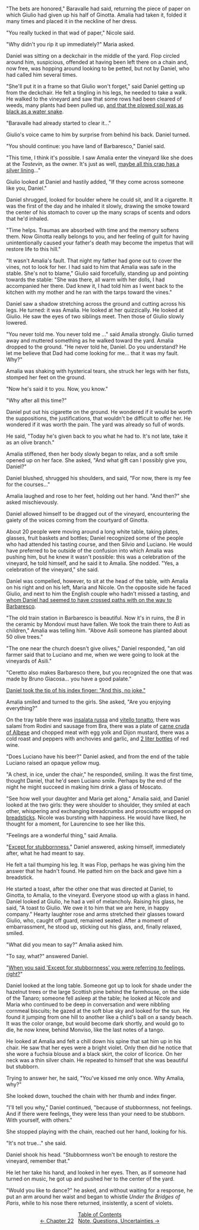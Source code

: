 <!-- Pages 150-155 -->
"The bets are honored," Baravalle had said, returning the piece of paper on which Giulio had given up his half of Ginotta. Amalia had taken it, folded it many times and placed it in the neckline of her dress.

"You really tucked in that wad of paper," Nicole said.

"Why didn't you rip it up immediately?" Maria asked.

Daniel was sitting on a deckchair in the middle of the yard. Flop circled around him, suspicious, offended at having been left there on a chain and, now free, was hopping around looking to be petted, but not by Daniel, who had called him several times.

"She'll put it in a frame so that Giulio won't forget," said Daniel getting up from the deckchair. He felt a tingling in his legs, he needed to take a walk. He walked to the vineyard and saw that some rows had been cleared of weeds, many plants had been pulled up, [and that the plowed soil was as black as a water snake](http://ofvioletsandlicorice.tumblr.com/post/129354078274/notes-questions-uncertainties#nerecome).

"Baravalle had already started to clear it..."

Giulio's voice came to him by surprise from behind his back. Daniel turned.

"You should continue: you have land of Barbaresco," Daniel said.

"This time, I think it's possible. I saw Amalia enter the vineyard like she does at the *Tastevin*, as the owner. It's just as well, [maybe all this crap has a silver lining](http://ofvioletsandlicorice.tumblr.com/post/129354078274/notes-questions-uncertainties#cazzate)..."
<!-- Page 151 -->

Giulio looked at Daniel and hastily added, "If they come across someone like you, Daniel."

Daniel shrugged, looked for boulder where he could sit, and lit a cigarette. It was the first of the day and he inhaled it slowly, drawing the smoke toward the center of his stomach to cover up the many scraps of scents and odors that he'd inhaled.

"Time helps. Traumas are absorbed with time and the memory softens them. Now Ginotta really belongs to you, and her feeling of guilt for having unintentionally caused your father's death may become the impetus that will restore life to this hill."

"It wasn't Amalia's fault. That night my father had gone out to cover the vines, not to look for her. I had said to him that Amalia was safe in the stable. She's not to blame," Giulio said forcefully, standing up and pointing towards the stable: "She was there, all warm with her dolls, I had accompanied her there. Dad knew it, I had told him as I went back to the kitchen with my mother and he ran with the tarps toward the vines."

Daniel saw a shadow stretching across the ground and cutting across his legs. He turned: it was Amalia. He looked at her quizzically. He looked at Giulio. He saw the eyes of two siblings meet. Then those of Giulio slowly lowered. 

"You never told me. You never told me ..." said Amalia strongly. Giulio turned away and muttered something as he walked toward the yard. Amalia dropped to the ground. "He never told he, Daniel. Do you understand? He let me believe that Dad had come looking for me... that it was my fault. Why?"

Amalia was shaking with hysterical tears, she struck her legs with her fists, stomped her feet on the ground.

"Now he's said it to you. Now, you know."

"Why after all this time?"

Daniel put out his cigarette on the ground. He wondered if it would be worth the suppositions, the justifications, that wouldn't be difficult to offer her. He wondered if it was worth the pain. The yard was already so full of words.
<!-- Page 152 -->

He said, "Today he's given back to you what he had to. It's not late, take it as an olive branch."

Amalia stiffened, then her body slowly began to relax, and a soft smile opened up on her face. She asked, "And what gift can I possibly give you, Daniel?"

Daniel blushed, shrugged his shoulders, and said, "For now, there is my fee for the courses..."

Amalia laughed and rose to her feet, holding out her hand. "And then?" she asked mischievously.

Daniel allowed himself to be dragged out of the vineyard, encountering the gaiety of the voices coming from the courtyard of Ginotta.

About 20 people were moving around a long white table, taking plates, glasses, fruit baskets and bottles; Daniel recognized some of the people who had attended his tasting course, and then Silvio and Luciano. He would have preferred to be outside of the confusion into which Amalia was pushing him, but he knew it wasn't possible: this was a celebration of the vineyard, he told himself, and he said it to Amalia. She nodded. "Yes, a celebration of the vineyard," she said.

Daniel was compelled, however, to sit at the head of the table, with Amalia on his right and on his left, Maria and Nicole. On the opposite side he faced Giulio, and next to him the English couple who hadn't missed a tasting, and [whom Daniel had seemed to have crossed paths with on the way to Barbaresco](http://ofvioletsandlicorice.tumblr.com/post/129354078274/notes-questions-uncertainties#incrociato).

"The old train station in Barbaresco is beautiful. Now it's in ruins, the *B* in the ceramic by Mondov&iacute; must have fallen. We took the train there to Asti as children," Amalia was telling him. "Above Asili someone has planted about 50 olive trees."

"The one near the church doesn't give olives," Daniel responded, "an old farmer said that to Luciano and me, when we were going to look at the vineyards of Asili."

"Ceretto also makes Barbaresco there, but you recognized the one that was made by Bruno Giacosa... you have a good palate."
<!-- Page 153 -->

[Daniel took the tip of his index finger: "And this, no joke."](http://ofvioletsandlicorice.tumblr.com/post/129354078274/notes-questions-uncertainties#nonscherza)

Amalia smiled and turned to the girls. She asked, "Are you enjoying everything?"

On the tray table there was [insalata russa](http://ofvioletsandlicorice.tumblr.com/post/129354078274/notes-questions-uncertainties#insalatarussa) and [vitello tonatto](http://ofvioletsandlicorice.tumblr.com/post/129354078274/notes-questions-uncertainties#vitellotonnato), there was salami from Rodini and sausage from Bra, there was a plate of [carne cruda of Albese](http://ofvioletsandlicorice.tumblr.com/post/129354078274/notes-questions-uncertainties#carnecruda) and chopped meat with egg yolk and Dijon mustard, there was a cold roast and peppers with anchovies and garlic, and [2 liter bottles](http://ofvioletsandlicorice.tumblr.com/post/129354078274/notes-questions-uncertainties#pintoni) of red wine. 

"Does Luciano have his beer?" Daniel asked, and from the end of the table Luciano raised an opaque yellow mug.

"A chest, in ice, under the chair," he responded, smiling. It was the first time, thought Daniel, that he'd seen Luciano smile. Perhaps by the end of the night he might succeed in making him drink a glass of Moscato.

"See how well your daughter and Maria get along," Amalia said, and Daniel looked at the two girls: they were shoulder to shoulder, they smiled at each other, whispering and exchanging breadcrumbs and prosciutto wrapped on [breadsticks](http://ofvioletsandlicorice.tumblr.com/post/129354078274/notes-questions-uncertainties#rubata). Nicole was bursting with happiness. He would have liked, he thought for a moment, for Laurencine to see her like this.

"Feelings are a wonderful thing," said Amalia.

"[Except for stubbornness](http://ofvioletsandlicorice.tumblr.com/post/129354078274/notes-questions-uncertainties#cocciutaggine)," Daniel answered, asking himself, immediately after, what he had meant to say.

He felt a tail thumping his leg. It was Flop, perhaps he was giving him the answer that he hadn't found. He patted him on the back and gave him a breadstick. 

He started a toast, after the other one that was directed at Daniel, to Ginotta, to Amalia, to the vineyard. Everyone stood up with a glass in hand. Daniel looked at Giulio, he had a veil of melancholy. Raising his glass, he said, "A toast to Giulio. We owe it to him that we are here, in happy company." Hearty laughter rose and arms stretched their glasses toward Giulio, who, caught off guard, remained seated. After a moment of embarrassment, he stood up, sticking out his glass, and, finally relaxed, smiled.
<!-- Page 154 -->

"What did you mean to say?" Amalia asked him.

"To say, what?" answered Daniel.

"[When you said 'Except for stubbornness' you were referring to feelings, right?](http://ofvioletsandlicorice.tumblr.com/post/129354078274/notes-questions-uncertainties#quandohaidetto)"

Daniel looked at the long table. Someone got up to look for shade under the hazelnut trees or the large Scottish pine behind the farmhouse, on the side of the Tanaro; someone fell asleep at the table; he looked at Nicole and Maria who continued to be deep in conversation and were nibbling cornmeal biscuits; he gazed at the soft blue sky and looked for the sun. He found it jumping from one hill to another like a child's ball on a sandy beach. It was the color orange, but would become dark shortly, and would go to die, he now knew, behind Monviso, like the last notes of a tango. 

He looked at Amalia and felt a chill down his spine that sat him up in his chair. He saw that her eyes were a bright violet. Only then did he notice that she wore a fuchsia blouse and a black skirt, the color of licorice. On her neck was a thin silver chain. He repeated to himself that she was beautiful but stubborn.

Trying to answer her, he said, "You've kissed me only once. Why Amalia, why?"

She looked down, touched the chain with her thumb and index finger.

"I'll tell you why," Daniel continued, "because of stubbornness, not feelings. And if there were feelings, they were less than your need to be stubborn. With yourself, with others."

She stopped playing with the chain, reached out her hand, looking for his.

"It's not true..." she said.
<!-- Page 155 -->

Daniel shook his head. "Stubbornness won't be enough to restore the vineyard, remember that."

He let her take his hand, and looked in her eyes. Then, as if someone had turned on music, he got up and pushed her to the center of the yard.

"Would you like to dance?" he asked, and without waiting for a response, he put an arm around her waist and began to whistle *Under the Bridges of Paris*, while to his nose there returned, insistently, a scent of violets.

<div style="text-align: center">
<a href="http://ofvioletsandlicorice.tumblr.com/post/129355307919/of-violets-and-licorice-table-of-contents">Table of Contents</a><br/>
<a href="http://ofvioletsandlicorice.tumblr.com/post/130908308029/of-violets-and-licorice-chapter-22">&larr;&nbsp;Chapter 22</a>&nbsp;&nbsp;
<a href="http://ofvioletsandlicorice.tumblr.com/post/129354078274/notes-questions-uncertainties">Note, Questions, Uncertainties&nbsp;&rarr;</a>

</div>
